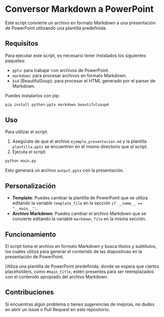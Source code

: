 # Conversor Markdown a PowerPoint

Este script convierte un archivo en formato Markdown a una presentación de PowerPoint utilizando una plantilla predefinida.

## Requisitos

Para ejecutar este script, es necesario tener instalados los siguientes paquetes:

- `pptx`: para trabajar con archivos de PowerPoint.
- `markdown`: para procesar archivos en formato Markdown.
- `bs4` (BeautifulSoup): para procesar el HTML generado por el parser de Markdown.

Puedes instalarlos con pip:

```bash
pip install python-pptx markdown beautifulsoup4
```

## Uso

Para utilizar el script:

1. Asegúrate de que el archivo `ejemplo_presentacion.md` y la plantilla `plantilla.pptx` se encuentren en el mismo directorio que el script.
2. Ejecuta el script:

```bash
python main.py
```

Esto generará un archivo `output.pptx` con la presentación.

## Personalización

- **Template**: Puedes cambiar la plantilla de PowerPoint que se utiliza editando la variable `template_file` en la sección `if __name__ == "__main__":`.
- **Archivo Markdown**: Puedes cambiar el archivo Markdown que se convierte editando la variable `markdown_file` en la misma sección.

## Funcionamiento

El script toma el archivo en formato Markdown y busca títulos y subtítulos, los cuales utiliza para generar el contenido de las diapositivas en la presentación de PowerPoint. 

Utiliza una plantilla de PowerPoint predefinida, donde se espera que ciertos placeholders, como `#main_title`, estén presentes para ser reemplazados con el contenido apropiado del archivo Markdown.

## Contribuciones

Si encuentras algún problema o tienes sugerencias de mejoras, no dudes en abrir un Issue o Pull Request en este repositorio.
